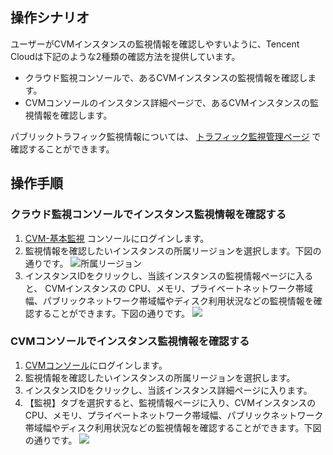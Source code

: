 ## 操作シナリオ

ユーザーがCVMインスタンスの監視情報を確認しやすいように、Tencent Cloudは下記のような2種類の確認方法を提供しています。
- クラウド監視コンソールで、あるCVMインスタンスの監視情報を確認します。
- CVMコンソールのインスタンス詳細ページで、あるCVMインスタンスの監視情報を確認します。

パブリックトラフィック監視情報については、 [トラフィック監視管理ページ](https://console.cloud.tencent.com/monitor/flow) で確認することができます。

## 操作手順

### クラウド監視コンソールでインスタンス監視情報を確認する

1.  [CVM-基本監視](https://console.cloud.tencent.com/monitor/product/cvm) コンソールにログインします。
2. 監視情報を確認したいインスタンスの所属リージョンを選択します。下図の通りです。
![所属リージョン](https://main.qcloudimg.com/raw/911207e481c7a6cdc669447f37ca64b1.png)
3. インスタンスIDをクリックし、当該インスタンスの監視情報ページに入ると、 CVMインスタンスの CPU、メモリ、プライベートネットワーク帯域幅、パブリックネットワーク帯域幅やディスク利用状況などの監視情報を確認することができます。下図の通りです。
![](https://main.qcloudimg.com/raw/112caca211e8a9e15158db23c6d359b3.png)

### CVMコンソールでインスタンス監視情報を確認する

1.  [CVMコンソール](https://console.cloud.tencent.com/cvm/index)にログインします。
2. 監視情報を確認したいインスタンスの所属リージョンを選択します。
3. インスタンスIDをクリックし、当該インスタンス詳細ページに入ります。
4. 【監視】タブを選択すると、監視情報ページに入り、CVMインスタンスの CPU、メモリ、プライベートネットワーク帯域幅、パブリックネットワーク帯域幅やディスク利用状況などの監視情報を確認することができます。下図の通りです。
![](https://main.qcloudimg.com/raw/14eae561e4bbba12226ba50e845cb6c6.png)

